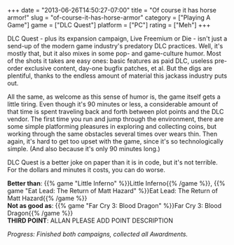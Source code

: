 +++
date = "2013-06-26T14:50:27-07:00"
title = "Of course it has horse armor!"
slug = "of-course-it-has-horse-armor"
category = ["Playing A Game"]
game = ["DLC Quest"]
platform = ["PC"]
rating = ["Meh"]
+++

DLC Quest - plus its expansion campaign, Live Freemium or Die - isn't just a send-up of the modern game industry's predatory DLC practices.  Well, it's mostly that, but it also mixes in some pop- and game-culture humor.  Most of the shots it takes are easy ones: basic features as paid DLC, useless pre-order exclusive content, day-one bugfix patches, et al.  But the digs are plentiful, thanks to the endless amount of material this jackass industry puts out.

All the same, as welcome as this sense of humor is, the game itself gets a little tiring.  Even though it's 90 minutes or less, a considerable amount of that time is spent traveling back and forth between plot points and the DLC vendor.  The first time you run and jump through the environment, there are some simple platforming pleasures in exploring and collecting coins, but working through the same obstacles several times over wears thin.  Then again, it's hard to get too upset with the game, since it's so technologically simple.  (And also because it's only 90 minutes long.)

DLC Quest is a better joke on paper than it is in code, but it's not terrible.  For the dollars and minutes it costs, you can do worse.

<b>Better than</b>: {{% game "Little Inferno" %}}Little Inferno{{% /game %}}, {{% game "Eat Lead: The Return of Matt Hazard" %}}Eat Lead: The Return of Matt Hazard{{% /game %}}  
<b>Not as good as</b>: {{% game "Far Cry 3: Blood Dragon" %}}Far Cry 3: Blood Dragon{{% /game %}}  
<b>THIRD POINT</b>: ALLAN PLEASE ADD POINT DESCRIPTION

<i>Progress: Finished both campaigns, collected all Awardments.</i>
